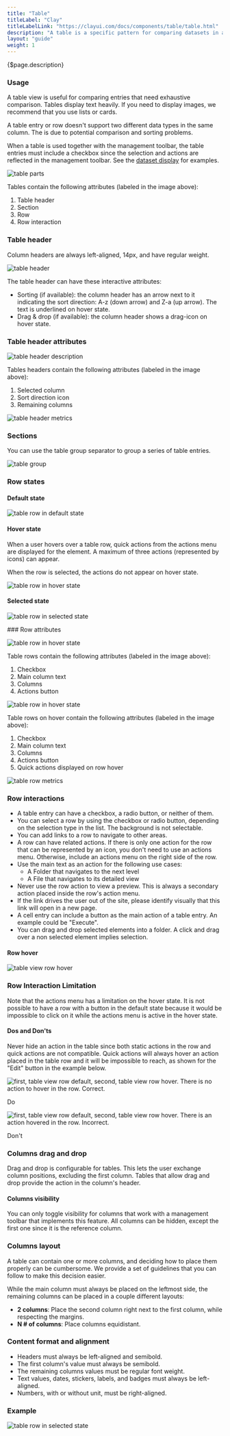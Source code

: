 ```yaml
---
title: "Table"
titleLabel: "Clay"
titleLabelLink: "https://clayui.com/docs/components/table/table.html"
description: "A table is a specific pattern for comparing datasets in a very direct and analytical way."
layout: "guide"
weight: 1
---
```


<div class="page-description">{$page.description}</div>

### Usage

A table view is useful for comparing entries that need exhaustive comparison. Tables display text heavily. If you need to display images, we recommend that you use lists or cards.

A table entry or row doesn't support two different data types in the same column. The is due to potential comparison and sorting problems.

When a table is used together with the management toolbar, the table entries must include a checkbox since the selection and actions are reflected in the management toolbar. See the [dataset display](../../dataset_display.html) for examples.

![table parts](../../../images/TableParts.jpg)

Tables contain the following attributes (labeled in the image above):

1. Table header
2. Section
3. Row
4. Row interaction

### Table header

Column headers are always left-aligned, 14px, and have regular weight.

![table header](../../../images/TableHeader.jpg)

The table header can have these interactive attributes:
* Sorting (if available): the column header has an arrow next to it indicating the sort direction: A-z (down arrow) and Z-a (up arrow). The text is underlined on hover state.
* Drag & drop (if available): the column header shows a drag-icon on hover state.

### Table header attributes

![table header description](../../../images/TableHeaderParts.jpg)

Tables headers contain the following attributes (labeled in the image above):

1. Selected column
2. Sort direction icon
3. Remaining columns

![table header metrics](../../../images/TableHeaderMetrics.jpg)

### Sections

You can use the table group separator to group a series of table entries.

![table group](../../../images/TableViewGroupSeparator.jpg)

### Row states

#### Default state

![table row in default state](../../../images/TableViewDefault.jpg)

#### Hover state

When a user hovers over a table row, quick actions from the actions menu are displayed for the element. A maximum of three actions (represented by icons) can appear.

When the row is selected, the actions do not appear on hover state.

![table row in hover state](../../../images/TableViewHover.jpg)

#### Selected state

![table row in selected state](../../../images/TableViewSelected.jpg)

### Row attributes

![table row in hover state](../../../images/TableViewDefaultParts.jpg)

Table rows contain the following attributes (labeled in the image above):

1. Checkbox
2. Main column text
3. Columns
4. Actions button

![table row in hover state](../../../images/TableViewHoverParts.jpg)

Table rows on hover contain the following attributes (labeled in the image above):

1. Checkbox
2. Main column text
3. Columns
4. Actions button
5. Quick actions displayed on row hover

![table row metrics](../../../images/TableRowMetrics.jpg)

### Row interactions

* A table entry can have a checkbox, a radio button, or neither of them.
* You can select a row by using the checkbox or radio button, depending on the selection type in the list. The background is not selectable.
* You can add links to a row to navigate to other areas.
* A row can have related actions. If there is only one action for the row that can be represented by an icon, you don't need to use an actions menu. Otherwise, include an actions menu on the right side of the row.
* Use the main text as an action for the following use cases:
	* A Folder that navigates to the next level
	* A File that navigates to its detailed view
* Never use the row action to view a preview. This is always a secondary action placed inside the row's action menu.
* If the link drives the user out of the site, please identify visually that this link will open in a new page.
* A cell entry can include a button as the main action of a table entry. An example could be "Execute".
* You can drag and drop selected elements into a folder. A click and drag over a non selected element implies selection.

#### Row hover

![table view row hover](../../../images/TableViewRowHover.gif)

### Row Interaction Limitation

Note that the actions menu has a limitation on the hover state. It is not possible to have a row with a button in the default state because it would be impossible to click on it while the actions menu is active in the hover state.

#### Dos and Don'ts

Never hide an action in the table since both static actions in the row and quick actions are not compatible. Quick actions will always hover an action placed in the table row and it will be impossible to reach, as shown for the "Edit" button in the example below.

<div class="dodont">
	<img class="do" src="../../../images/TableRowInteractionDo.jpg" alt="first, table view row default, second, table view row hover. There is no action to hover in the row. Correct.">
	<p class="do">Do</p>
</div>

<div class="dodont">
	<img class="dont" src="../../../images/TableRowInteractionDont.jpg" alt="first, table view row default, second, table view row hover. There is an action hovered in the row. Incorrect.">
	<p class="dont">Don't</p>
</div>


### Columns drag and drop

Drag and drop is configurable for tables. This lets the user exchange column positions, excluding the first column. Tables that allow drag and drop provide the action in the column's header.

#### Columns visibility

You can only toggle visibility for columns that work with a management toolbar that implements this feature. All columns can be hidden, except the first one since it is the reference column.

### Columns layout

A table can contain one or more columns, and deciding how to place them properly can be cumbersome. We provide a set of guidelines that you can follow to make this decision easier. 

While the main column must always be placed on the leftmost side, the remaining columns can be placed in a couple different layouts:
* **2 columns**: Place the second column right next to the first column, while respecting the margins.
* **N # of columns**: Place columns equidistant.

### Content format and alignment

* Headers must always be left-aligned and semibold.
* The first column's value must always be semibold.
* The remaining columns values must be regular font weight.
* Text values, dates, stickers, labels, and badges must always be left-aligned.
* Numbers, with or without unit, must be right-aligned.


### Example

![table row in selected state](../../../images/TableExample.jpg)
